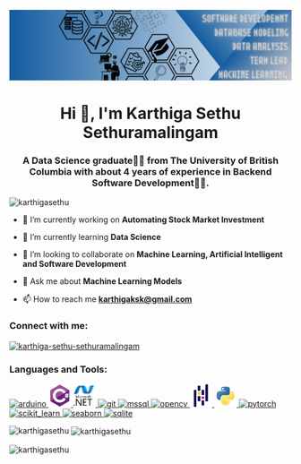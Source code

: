 ![MasterHead](https://github.com/KarthigaSethu/img/blob/main/8.png)
<h1 align="center">Hi 👋, I'm Karthiga Sethu Sethuramalingam</h1>
<h3 align="center">A Data Science graduate👩‍🎓 from The University of British Columbia with about 4 years of experience in Backend Software Development👩‍💻.</h3>

<p align="left"> <img src="https://komarev.com/ghpvc/?username=karthigasethu&label=Profile%20views&color=0e75b6&style=flat" alt="karthigasethu" /> </p>

<!--<p align="left"> <a href="https://github.com/ryo-ma/github-profile-trophy"><img src="https://github-profile-trophy.vercel.app/?username=karthigasethu" alt="karthigasethu" /></a> </p>-->

- 🔭 I’m currently working on **Automating Stock Market Investment**

- 🌱 I’m currently learning **Data Science**

- 👯 I’m looking to collaborate on **Machine Learning, Artificial Intelligent and Software Development**

- 💬 Ask me about **Machine Learning Models**

- 📫 How to reach me **karthigaksk@gmail.com**

<h3 align="left">Connect with me:</h3>
<p align="left">
<a href="https://linkedin.com/in/karthiga-sethu-sethuramalingam" target="blank"><img align="center" src="https://raw.githubusercontent.com/rahuldkjain/github-profile-readme-generator/master/src/images/icons/Social/linked-in-alt.svg" alt="karthiga-sethu-sethuramalingam" height="30" width="40" /></a>
</p>

<h3 align="left">Languages and Tools:</h3>
<p align="left"> <a href="https://www.arduino.cc/" target="_blank" rel="noreferrer"> <img src="https://cdn.worldvectorlogo.com/logos/arduino-1.svg" alt="arduino" width="40" height="40"/> </a> <a href="https://www.w3schools.com/cs/" target="_blank" rel="noreferrer"> <img src="https://raw.githubusercontent.com/devicons/devicon/master/icons/csharp/csharp-original.svg" alt="csharp" width="40" height="40"/> </a> <a href="https://dotnet.microsoft.com/" target="_blank" rel="noreferrer"> <img src="https://raw.githubusercontent.com/devicons/devicon/master/icons/dot-net/dot-net-original-wordmark.svg" alt="dotnet" width="40" height="40"/> </a> <a href="https://git-scm.com/" target="_blank" rel="noreferrer"> <img src="https://www.vectorlogo.zone/logos/git-scm/git-scm-icon.svg" alt="git" width="40" height="40"/> </a> <a href="https://www.microsoft.com/en-us/sql-server" target="_blank" rel="noreferrer"> <img src="https://www.svgrepo.com/show/303229/microsoft-sql-server-logo.svg" alt="mssql" width="40" height="40"/> </a> <a href="https://opencv.org/" target="_blank" rel="noreferrer"> <img src="https://www.vectorlogo.zone/logos/opencv/opencv-icon.svg" alt="opencv" width="40" height="40"/> </a> <a href="https://pandas.pydata.org/" target="_blank" rel="noreferrer"> <img src="https://raw.githubusercontent.com/devicons/devicon/2ae2a900d2f041da66e950e4d48052658d850630/icons/pandas/pandas-original.svg" alt="pandas" width="40" height="40"/> </a> <a href="https://www.python.org" target="_blank" rel="noreferrer"> <img src="https://raw.githubusercontent.com/devicons/devicon/master/icons/python/python-original.svg" alt="python" width="40" height="40"/> </a> <a href="https://pytorch.org/" target="_blank" rel="noreferrer"> <img src="https://www.vectorlogo.zone/logos/pytorch/pytorch-icon.svg" alt="pytorch" width="40" height="40"/> </a> <a href="https://scikit-learn.org/" target="_blank" rel="noreferrer"> <img src="https://upload.wikimedia.org/wikipedia/commons/0/05/Scikit_learn_logo_small.svg" alt="scikit_learn" width="40" height="40"/> </a> <a href="https://seaborn.pydata.org/" target="_blank" rel="noreferrer"> <img src="https://seaborn.pydata.org/_images/logo-mark-lightbg.svg" alt="seaborn" width="40" height="40"/> </a> <a href="https://www.sqlite.org/" target="_blank" rel="noreferrer"> <img src="https://www.vectorlogo.zone/logos/sqlite/sqlite-icon.svg" alt="sqlite" width="40" height="40"/> </a> </p>

<p><img align="left" src="https://github-readme-stats.vercel.app/api/top-langs?username=karthigasethu&show_icons=true&locale=en&layout=compact" alt="karthigasethu" /></p>

<p>&nbsp;<img align="center" src="https://github-readme-stats.vercel.app/api?username=karthigasethu&show_icons=true&locale=en" alt="karthigasethu" /></p>

<p><img align="center" src="https://github-readme-streak-stats.herokuapp.com/?user=karthigasethu&" alt="karthigasethu" /></p>
